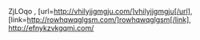 ZjLOqo , [url=http://vhilyjjgmgju.com/]vhilyjjgmgju[/url], [link=http://rowhqwqglgsm.com/]rowhqwqglgsm[/link], http://efnykzvkgqmi.com/